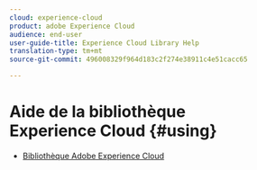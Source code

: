 ```yaml
---
cloud: experience-cloud
product: adobe Experience Cloud
audience: end-user
user-guide-title: Experience Cloud Library Help
translation-type: tm+mt
source-git-commit: 496008329f964d183c2f274e38911c4e51cacc65

---
```



# Aide de la bibliothèque Experience Cloud {#using}

+ [Bibliothèque Adobe Experience Cloud](c-library-about/overview.md)
